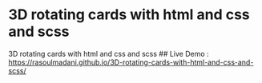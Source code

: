 # 3D rotating cards with html and css and scss
 3D rotating cards with html and css and scss
##‌ Live Demo : 
 https://rasoulmadani.github.io/3D-rotating-cards-with-html-and-css-and-scss/
